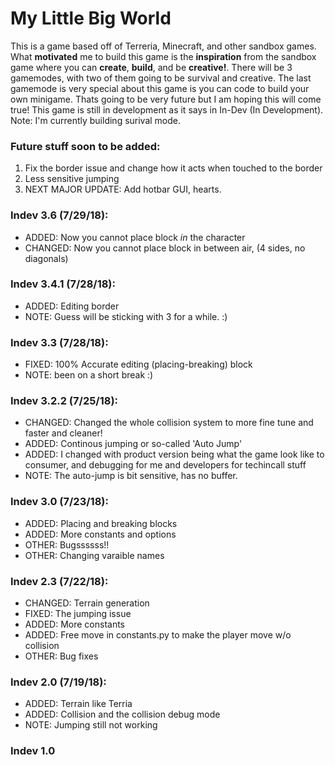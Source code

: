 # My Little Big World 
This is a game based off of Terreria, Minecraft, and other sandbox games. What **motivated** me to build this game is the **inspiration** from the sandbox game where you can **create**, **build**, and be **creative!**. There will be 3 gamemodes, with two of them going to be survival and creative. The last gamemode is very special about this game is you can code to build your own minigame. Thats going to be very future but I am hoping this will come true! This game is still in development as it says in In-Dev (In Development).
Note: I'm currently building surival mode.

### Future stuff soon to be added:
  1. Fix the border issue and change how it acts when touched to the border
  2. Less sensitive jumping
  3. NEXT MAJOR UPDATE:  Add hotbar GUI, hearts.


### Indev 3.6 (7/29/18):
  * ADDED: Now you cannot place block *in* the character
  * CHANGED: Now you cannot place block in between air, (4 sides, no diagonals)

### Indev 3.4.1 (7/28/18):
  * ADDED: Editing border
  * NOTE: Guess will be sticking with 3 for a while. :)

### Indev 3.3 (7/28/18):
  * FIXED: 100% Accurate editing (placing-breaking) block
  * NOTE: been on a short break :)

### Indev 3.2.2 (7/25/18):
  * CHANGED: Changed the whole collision system to more fine tune and faster and cleaner!
  * ADDED: Continous jumping or so-called 'Auto Jump'
  * ADDED: I changed with product version being what the game look like to consumer, and debugging for me and developers for techincall              stuff
  * NOTE: The auto-jump is bit sensitive, has no buffer.

### Indev 3.0 (7/23/18):
  * ADDED: Placing and breaking blocks
  * ADDED: More constants and options
  * OTHER: Bugssssss!!
  * OTHER: Changing varaible names

### Indev 2.3 (7/22/18):
  * CHANGED: Terrain generation
  * FIXED: The jumping issue
  * ADDED: More constants
  * ADDED: Free move in constants.py to make the player move w/o collision
  * OTHER: Bug fixes

### Indev 2.0 (7/19/18):
  * ADDED: Terrain like Terria
  * ADDED: Collision and the collision debug mode
  * NOTE: Jumping still not working

### Indev 1.0
